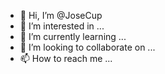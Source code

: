 - 👋 Hi, I’m @JoseCup
- 👀 I’m interested in ...
- 🌱 I’m currently learning ...
- 💞️ I’m looking to collaborate on ...
- 📫 How to reach me ...

<!---
JoseCup/JoseCup is a ✨ special ✨ repository because its `README.md` (this file) appears on your GitHub profile.
You can click the Preview link to take a look at your changes.
--->
